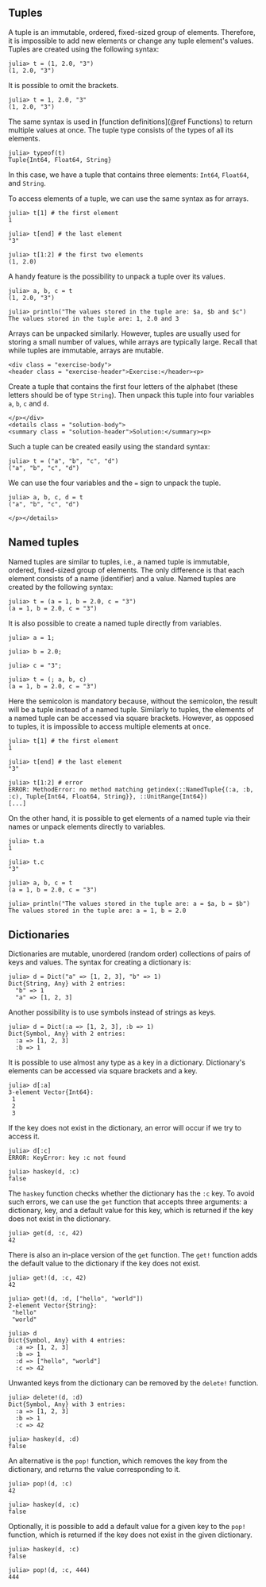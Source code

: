 ## Tuples

A tuple is an immutable, ordered, fixed-sized group of elements. Therefore, it is impossible to add new elements or change any tuple element's values. Tuples are created using the following syntax:

```jldoctest tuples
julia> t = (1, 2.0, "3")
(1, 2.0, "3")
```

It is possible to omit the brackets.

```jldoctest tuples
julia> t = 1, 2.0, "3"
(1, 2.0, "3")
```

The same syntax is used in [function definitions](@ref Functions) to return multiple values at once. The tuple type consists of the types of all its elements.

```jldoctest tuples
julia> typeof(t)
Tuple{Int64, Float64, String}
```

In this case, we have a tuple that contains three elements: `Int64`, `Float64`, and `String`.

To access elements of a tuple, we can use the same syntax as for arrays.

```jldoctest tuples
julia> t[1] # the first element
1

julia> t[end] # the last element
"3"

julia> t[1:2] # the first two elements
(1, 2.0)
```

A handy feature is the possibility to unpack a tuple over its values.

```jldoctest tuples
julia> a, b, c = t
(1, 2.0, "3")

julia> println("The values stored in the tuple are: $a, $b and $c")
The values stored in the tuple are: 1, 2.0 and 3
```

Arrays can be unpacked similarly. However, tuples are usually used for storing a small number of values, while arrays are typically large. Recall that while tuples are immutable, arrays are mutable.

```@raw html
<div class = "exercise-body">
<header class = "exercise-header">Exercise:</header><p>
```

Create a tuple that contains the first four letters of the alphabet (these letters should be of type `String`). Then unpack this tuple into four variables `a`, `b`, `c` and `d`.

```@raw html
</p></div>
<details class = "solution-body">
<summary class = "solution-header">Solution:</summary><p>
```

Such a tuple can be created easily using the standard syntax:

```jldoctest tuples_ex
julia> t = ("a", "b", "c", "d")
("a", "b", "c", "d")
```

We can use the four variables and the `=` sign to unpack the tuple.

```jldoctest tuples_ex
julia> a, b, c, d = t
("a", "b", "c", "d")
```

```@raw html
</p></details>
```

## Named tuples

Named tuples are similar to tuples, i.e., a named tuple is immutable, ordered, fixed-sized group of elements. The only difference is that each element consists of a name (identifier) and a value. Named tuples are created by the following syntax:

```jldoctest named_tuples
julia> t = (a = 1, b = 2.0, c = "3")
(a = 1, b = 2.0, c = "3")
```

It is also possible to create a named tuple directly from variables.

```jldoctest named_tuples
julia> a = 1;

julia> b = 2.0;

julia> c = "3";

julia> t = (; a, b, c)
(a = 1, b = 2.0, c = "3")
```

Here the semicolon is mandatory because, without the semicolon, the result will be a tuple instead of a named tuple. Similarly to tuples, the elements of a named tuple can be accessed via square brackets. However, as opposed to tuples, it is impossible to access multiple elements at once.

```jldoctest named_tuples
julia> t[1] # the first element
1

julia> t[end] # the last element
"3"

julia> t[1:2] # error
ERROR: MethodError: no method matching getindex(::NamedTuple{(:a, :b, :c), Tuple{Int64, Float64, String}}, ::UnitRange{Int64})
[...]
```

On the other hand, it is possible to get elements of a named tuple via their names or unpack elements directly to variables.

```jldoctest named_tuples
julia> t.a
1

julia> t.c
"3"

julia> a, b, c = t
(a = 1, b = 2.0, c = "3")

julia> println("The values stored in the tuple are: a = $a, b = $b")
The values stored in the tuple are: a = 1, b = 2.0
```

## Dictionaries

Dictionaries are mutable, unordered (random order) collections of pairs of keys and values. The syntax for creating a dictionary is:

```jldoctest dicts
julia> d = Dict("a" => [1, 2, 3], "b" => 1)
Dict{String, Any} with 2 entries:
  "b" => 1
  "a" => [1, 2, 3]
```

Another possibility is to use symbols instead of strings as keys.

```jldoctest dicts
julia> d = Dict(:a => [1, 2, 3], :b => 1)
Dict{Symbol, Any} with 2 entries:
  :a => [1, 2, 3]
  :b => 1
```

It is possible to use almost any type as a key in a dictionary. Dictionary's elements can be accessed via square brackets and a key.

```jldoctest dicts
julia> d[:a]
3-element Vector{Int64}:
 1
 2
 3
```

If the key does not exist in the dictionary, an error will occur if we try to access it.

```jldoctest dicts
julia> d[:c]
ERROR: KeyError: key :c not found

julia> haskey(d, :c)
false
```

The `haskey` function checks whether the dictionary has the `:c` key. To avoid such errors, we can use the `get` function that accepts three arguments: a dictionary, key, and a default value for this key, which is returned if the key does not exist in the dictionary.

```jldoctest dicts
julia> get(d, :c, 42)
42
```

There is also an in-place version of the `get` function. The `get!` function adds the default value to the dictionary if the key does not exist.

```jldoctest dicts
julia> get!(d, :c, 42)
42

julia> get!(d, :d, ["hello", "world"])
2-element Vector{String}:
 "hello"
 "world"

julia> d
Dict{Symbol, Any} with 4 entries:
  :a => [1, 2, 3]
  :b => 1
  :d => ["hello", "world"]
  :c => 42
```

Unwanted keys from the dictionary can be removed by the `delete!` function.

```jldoctest dicts
julia> delete!(d, :d)
Dict{Symbol, Any} with 3 entries:
  :a => [1, 2, 3]
  :b => 1
  :c => 42

julia> haskey(d, :d)
false
```

An alternative is the `pop!` function, which removes the key from the dictionary, and returns the value corresponding to it.

```jldoctest dicts
julia> pop!(d, :c)
42

julia> haskey(d, :c)
false
```

Optionally, it is possible to add a default value for a given key to the `pop!` function, which is returned if the key does not exist in the given dictionary.

```jldoctest dicts
julia> haskey(d, :c)
false

julia> pop!(d, :c, 444)
444
```
